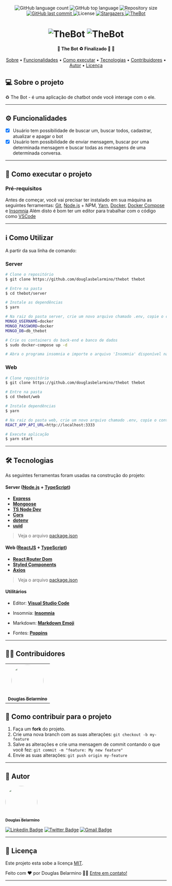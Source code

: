 <p align="center">
  <img alt="GitHub language count" src="https://img.shields.io/github/languages/count/douglasbelarmino/thebot?color=%235965e0">

  <img alt="GitHub top language" src="https://img.shields.io/github/languages/top/douglasbelarmino/thebot?color=%235965e0">

  <img alt="Repository size" src="https://img.shields.io/github/repo-size/douglasbelarmino/thebot?color=%235965e0">
  
  <a href="https://github.com/douglasbelarmino/thebot/commits/master">
    <img alt="GitHub last commit" src="https://img.shields.io/github/last-commit/douglasbelarmino/thebot?color=%235965e0">
  </a>
    
   <img alt="License" src="https://img.shields.io/badge/license-MIT-brightgreen?color=%235965e0">
   
   <a href="https://github.com/douglasbelarmino/thebot/stargazers">
    <img alt="Stargazers" src="https://img.shields.io/github/stars/douglasbelarmino/thebot?color=%235965e0">
  </a>

  <a href="">
    <img alt="TheBot" src="https://img.shields.io/badge/feito%20por-Douglas-%235965e0">
  </a>
</p>

<h1 align="center">
</h1>

<h1 align="center">
    <img alt="TheBot" title="#TheBot" src="https://user-images.githubusercontent.com/36802445/123189693-aa191f00-d474-11eb-8927-52cdfb5cd6cf.png" />
    <img alt="TheBot" title="#TheBot" src="https://user-images.githubusercontent.com/36802445/123190931-cfa72800-d476-11eb-8728-8fc42eb2ff78.png" />
</h1>

<h4 align="center"> 
	🚧  The Bot ♻️ Finalizado 🚀 🚧
</h4>

<p align="center">
 <a href="#-sobre-o-projeto">Sobre</a> •
 <a href="#-funcionalidades">Funcionalidades</a> •
 <a href="#-como-executar-o-projeto">Como executar</a> • 
 <a href="#-tecnologias">Tecnologias</a> • 
 <a href="#-contribuidores">Contribuidores</a> • 
 <a href="#-autor">Autor</a> • 
 <a href="#user-content--licença">Licença</a>
</p>

## 💻 Sobre o projeto

♻️ The Bot - é uma aplicação de chatbot onde você interage com o ele.

---

## ⚙️ Funcionalidades

- [x] Usuário tem possibilidade de buscar um, buscar todos, cadastrar, atualizar e apagar o bot
- [x] Usuário tem possibilidade de enviar mensagem, buscar por uma determinada mensagem e buscar todas as mensagens de uma determinada conversa.

---

## 🚀 Como executar o projeto

### Pré-requisitos

Antes de começar, você vai precisar ter instalado em sua máquina as seguintes ferramentas:
[Git](https://git-scm.com), [Node.js](https://nodejs.org/en) + NPM, [Yarn](https://yarnpkg.com/), [Docker](https://www.docker.com), [Docker Compose](https://docs.docker.com/compose/install) e [Insomnia](https://insomnia.rest) Além disto é bom ter um editor para trabalhar com o código como [VSCode](https://code.visualstudio.com)

---

## :information_source: Como Utilizar

A partir da sua linha de comando:

### Server

```bash
# Clone o repositório
$ git clone https://github.com/douglasbelarmino/thebot thebot

# Entre na pasta
$ cd thebot/server

# Instale as dependências
$ yarn

# Na raiz do pasta server, crie um novo arquivo chamado .env, copie o conteúdo do .env.example para dentro do .env e configure as variáveis de ambiente da seguinte forma:
MONGO_USERNAME=docker
MONGO_PASSWORD=docker
MONGO_DB=db_thebot

# Crie os containers do back-end e banco de dados
$ sudo docker-compose up -d

# Abra o programa insomnia e importe o arquivo 'Insomnia' disponível na pasta server. Logo em seguida, abra a request Bot/Store e execute a mesma. Se retornar o status code 201 é porque deu tudo certo.
```

### Web

```bash
# Clone repositório
$ git clone https://github.com/douglasbelarmino/thebot thebot

# Entre na pasta
$ cd thebot/web

# Instale dependências
$ yarn

# Na raiz do pasta web, crie um novo arquivo chamado .env, copie o conteúdo do .env.example para dentro do .env e configure a variável de ambiente da seguinte forma:
REACT_APP_API_URL=http://localhost:3333

# Execute aplicação
$ yarn start
```

---

## 🛠 Tecnologias

As seguintes ferramentas foram usadas na construção do projeto:

#### **Server** ([Node.js](https://nodejs.org/en) + [TypeScript](https://www.typescriptlang.org/))

- **[Express](https://expressjs.com)**
- **[Mongoose](https://mongoosejs.com)**
- **[TS Node Dev](https://github.com/wclr/ts-node-dev)**
- **[Cors](https://github.com/expressjs/cors)**
- **[dotenv](https://github.com/motdotla/dotenv)**
- **[uuid](https://github.com/uuidjs/uuid)**

> Veja o arquivo [package.json](https://github.com/douglasbelarmino/thebot/blob/main/server/package.json)

#### **Web** ([ReactJS](https://nextjs.org/) + [TypeScript](https://www.typescriptlang.org/))

- **[React Router Dom](https://reactrouter.com/web/guides/quick-start)**
- **[Styled Components](https://styled-components.com)**
- **[Axios](https://github.com/axios/axios)**

> Veja o arquivo [package.json](https://github.com/douglasbelarmino/thebot/blob/main/web/package.json)

#### **Utilitários**

- Editor: **[Visual Studio Code](https://code.visualstudio.com/)**
- Insomnia: **[Insomnia](https://insomnia.rest/download)**
- Markdown: **[Markdown Emoji](https://gist.github.com/rxaviers/7360908)**

- Fontes: **[Poppins](https://fonts.google.com/specimen/Poppins)**

---

## 👨‍💻 Contribuidores

<table>
  <tr>
    <td align="center"><a href="https://linkedin/in/douglas-belarmino"><img style="border-radius: 50%;" src="https://avatars3.githubusercontent.com/u/36802445?s=460&u=9af2af554d1947d09b9bf2e9cfb06d2f1ece22f7&v=4" width="100px;" alt=""/><br /><sub><b>Douglas Belarmino</b></sub></a></td>
  </tr>
</table>

## 💪 Como contribuir para o projeto

1. Faça um **fork** do projeto.
2. Crie uma nova branch com as suas alterações: `git checkout -b my-feature`
3. Salve as alterações e crie uma mensagem de commit contando o que você fez: `git commit -m "feature: My new feature"`
4. Envie as suas alterações: `git push origin my-feature`

---

## 🦸 Autor

<img style="border-radius: 50%;" src="https://avatars3.githubusercontent.com/u/36802445?s=460&u=9af2af554d1947d09b9bf2e9cfb06d2f1ece22f7&v=4" width="100px;" alt=""/><br /><sub><b>Douglas Belarmino</b></sub>

[![Linkedin Badge](https://img.shields.io/badge/-Linkedin-0077b5?style=flat-square&logo=Linkedin&logoColor=white&link=https://www.linkedin.com/in/douglasbelarmino/)](https://www.linkedin.com/in/douglas-belarmino/)
[![Twitter Badge](https://img.shields.io/badge/-Twitter-1ca0f1?style=flat-square&labelColor=1ca0f1&logo=twitter&logoColor=white&link=https://twitter.com/douglasbelarr)](https://twitter.com/douglasbelarr)
[![Gmail Badge](https://img.shields.io/badge/-Gmail-c71610?style=flat-square&logo=Gmail&logoColor=white&link=mailto:douglasbelarmino@gmail.com)](mailto:douglas.belarr@gmail.com)

---

## 📝 Licença

Este projeto esta sobe a licença [MIT](https://github.com/douglasbelarmino/thebot/blob/master/LICENSE).

Feito com ❤️ por Douglas Belarmino 👋🏽 [Entre em contato!](https://www.linkedin.com/in/douglas-belarmino)

---
